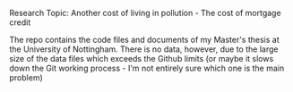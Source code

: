 Research Topic: Another cost of living in pollution - The cost of mortgage credit

The repo contains the code files and documents of my Master's thesis at the University of Nottingham.
There is no data, however, due to the large size of the data files which exceeds the Github limits (or maybe it slows down the Git working process - I'm not entirely sure which one is the main problem)
